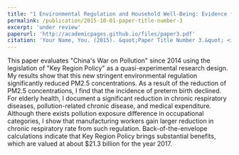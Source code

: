 ```yaml
---
title: "1 Environmental Regulation and Household Well-Being: Evidence from China's War on Pollution"
permalink: /publication/2015-10-01-paper-title-number-3
excerpt: 'under review'
paperurl: 'http://academicpages.github.io/files/paper3.pdf'
citation: 'Your Name, You. (2015). &quot;Paper Title Number 3.&quot; <i>Journal 1</i>. 1(3).'
---
```


This paper evaluates "China's War on Pollution" since 2014 using the legislation of "Key Region Policy" as a quasi-experimental research design. My results show that this new stringent environmental regulation significantly reduced PM2.5 concentrations. As a result of the reduction of PM2.5 concentrations, I find that the incidence of preterm birth declined. For elderly health, I document a significant reduction in chronic respiratory diseases, pollution-related chronic disease, and medical expenditure. Although there exists pollution exposure difference in occupational categories, I show that manufacturing workers gain larger reduction in chronic respiratory rate from such regulation. Back-of-the-envelope calculations indicate that Key Region Policy brings substantial benefits, which are valued at about $21.3 billion for the year 2017.


